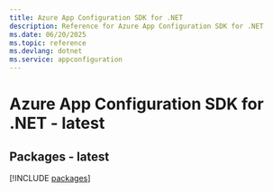 ```yaml
---
title: Azure App Configuration SDK for .NET
description: Reference for Azure App Configuration SDK for .NET
ms.date: 06/20/2025
ms.topic: reference
ms.devlang: dotnet
ms.service: appconfiguration
---
```

# Azure App Configuration SDK for .NET - latest
## Packages - latest
[!INCLUDE [packages](app-configuration-index.md)]